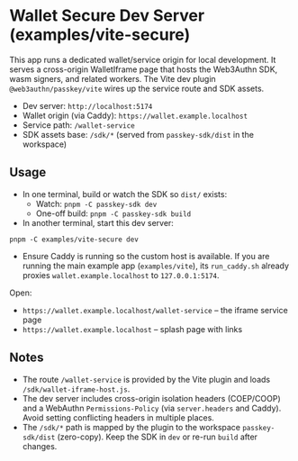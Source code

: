 # Wallet Secure Dev Server (examples/vite-secure)

This app runs a dedicated wallet/service origin for local development. It serves a cross-origin WalletIframe page that hosts the Web3Authn SDK, wasm signers, and related workers. The Vite dev plugin `@web3authn/passkey/vite` wires up the service route and SDK assets.

- Dev server: `http://localhost:5174`
- Wallet origin (via Caddy): `https://wallet.example.localhost`
- Service path: `/wallet-service`
- SDK assets base: `/sdk/*` (served from `passkey-sdk/dist` in the workspace)

## Usage

- In one terminal, build or watch the SDK so `dist/` exists:
  - Watch: `pnpm -C passkey-sdk dev`
  - One-off build: `pnpm -C passkey-sdk build`
- In another terminal, start this dev server:

```
pnpm -C examples/vite-secure dev
```

- Ensure Caddy is running so the custom host is available. If you are running the main example app (`examples/vite`), its `run_caddy.sh` already proxies `wallet.example.localhost` to `127.0.0.1:5174`.

Open:
- `https://wallet.example.localhost/wallet-service` – the iframe service page
- `https://wallet.example.localhost` – splash page with links

## Notes

- The route `/wallet-service` is provided by the Vite plugin and loads `/sdk/wallet-iframe-host.js`.
- The dev server includes cross-origin isolation headers (COEP/COOP) and a WebAuthn `Permissions-Policy` (via `server.headers` and Caddy). Avoid setting conflicting headers in multiple places.
- The `/sdk/*` path is mapped by the plugin to the workspace `passkey-sdk/dist` (zero-copy). Keep the SDK in `dev` or re-run `build` after changes.
